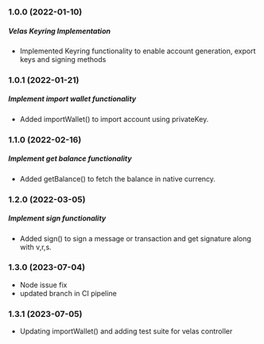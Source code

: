 ### 1.0.0 (2022-01-10)

##### Velas Keyring Implementation

- Implemented Keyring functionality to enable account generation, export keys and signing methods

### 1.0.1 (2022-01-21)

##### Implement import wallet functionality

- Added importWallet() to import account using privateKey.

### 1.1.0 (2022-02-16)

##### Implement get balance functionality

- Added getBalance() to fetch the balance in native currency.

### 1.2.0 (2022-03-05)

##### Implement sign functionality

- Added sign() to sign a message or transaction and get signature along with v,r,s.

### 1.3.0 (2023-07-04)

- Node issue fix
- updated branch in CI pipeline

### 1.3.1 (2023-07-05)

- Updating importWallet()  and adding test suite for velas controller 